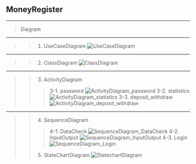 ## MoneyRegister
***
>Diagram
***
>>1. UseCaseDiagram
![UseCaseDiagram](UseCaseDiagram.jpg)
***
>>2. ClassDiagram
![ClassDiagram](ClassDiagram.jpg)
***
>>3. ActivityDiagram
>>>3-1. password
![ActivityDiagram_password](ActivityDiagram_password.jpg)
>>>3-2. statistics
![ActivityDiagram_statistics](ActivityDiagram_statistics.png)
>>>3-3. deposit_withdraw
![ActivityDiagram_deposit_withdraw](ActivityDiagram_deposit_withdraw.png)
***
>>4. SequenceDiagram
>>>4-1. DataCheck
![SequenceDiagram_DataCheck](SequenceDiagram_DataCheck.jpg)
>>>4-2. InputOutput
![SequenceDiagram_InputOutput](SequenceDiagram_InputOutput.jpg)
>>>4-3. Login
![SequenceDiagram_Login](SequenceDiagram_Login.jpg)
>>5. StateChartDiagram
![StatechartDiagram](StatechartDiagram.jpg)
